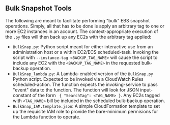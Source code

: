 ## Bulk Snapshot Tools

The following are meant to facilitate performing "bulk" EBS snapshot operations. Simply, all that has to be done is apply an arbitrary tag to one or more EC2 instances in an account. The context-appropriate execution of the `.py` files will then back up any EC2s with the arbitrary tag applied:

* `BulkSnap.py`: Python script meant for either interactive use from an administration host or a within EC2/ECS scheduled-task. Invoking the script with `--instance-tag <BACKUP_TAG_NAME>` will cause the script to include any EC2 with the `<BACKUP_TAG_NAME>` in the requested bulk-backup operation.
* `BulkSnap_lambda.py`: A Lambda-enabled version of the `BulkSnap.py` Python script. Expected to be invoked via a CloudWatch Rules scheduled-action. The function expects the invoking-service to pass "event" data to the function. The function will look for  JSON input-constant of the form ` { "SearchTag": <TAG_NAME> }`. Any EC2s tagged with `<TAG_NAME>` bill be included in the scheduled bulk-backup operation.
* `BulkSnap_IAM.template.json`: A simple CloudFormation template to set up the requisite IAM role to provide the bare-minimum permisions for the Lambda function to operate.
